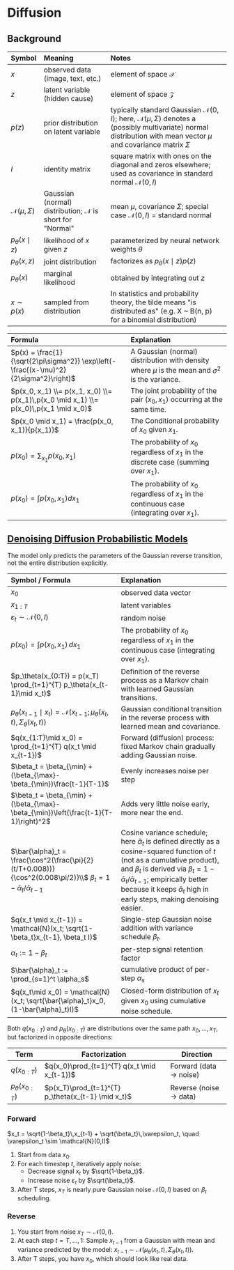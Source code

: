 # Diffusion

## Background

| Symbol              | Meaning                                 | Notes                                                      |
|:--------------------|:----------------------------------------|:-----------------------------------------------------------|
| $x$                 | observed data (image, text, etc.)       | element of space $\mathcal{X}$                             |
| $z$                 | latent variable (hidden cause)          | element of space $\mathcal{Z}$                             |
| $p(z)$              | prior distribution on latent variable   | typically standard Gaussian $\mathcal{N}(0,I)$; here, $\mathcal{N}(\mu,\Sigma)$ denotes a (possibly multivariate) normal distribution with mean vector $\mu$ and covariance matrix $\Sigma$ |
| $I$                 | identity matrix                        | square matrix with ones on the diagonal and zeros elsewhere; used as covariance in standard normal $\mathcal{N}(0,I)$ |
| $\mathcal{N}(\mu,\Sigma)$ | Gaussian (normal) distribution; $\mathcal{N}$ is short for "Normal"  | mean $\mu$, covariance $\Sigma$; special case $\mathcal{N}(0,I)$ = standard normal |
| $p_\theta(x \mid z)$| likelihood of $x$ given $z$             | parameterized by neural network weights $\theta$           |
| $p_\theta(x, z)$    | joint distribution                      | factorizes as $p_\theta(x \mid z)p(z)$                     |
| $p_\theta(x)$       | marginal likelihood                     | obtained by integrating out $z$                            |
| $x \sim p(x)$       | sampled from distribution               | In statistics and probability theory, the tilde means "is distributed as" (e.g. X ~ B(n, p) for a binomial distribution)|

| Formula                                                                                                  | Explanation                                                                                                                                                                                                     |
|:---------------------------------------------------------------------------------------------------------|:----------------------------------------------------------------------------------------------------------------------------------------------------------------------------------------------------------------|
| $p(x) = \frac{1}{\sqrt{2\pi\sigma^2}} \exp\left(-\frac{(x-\mu)^2}{2\sigma^2}\right)$                     | A Gaussian (normal) distribution with density where $\mu$ is the mean and $\sigma^2$ is the variance.                                                                   |
| $p(x_0, x_1) \\= p(x_1, x_0) \\= p(x_1)\,p(x_0 \mid x_1) \\= p(x_0)\,p(x_1 \mid x_0)$                                        | The joint probability of the pair $(x_0, x_1)$ occurring at the same time.                                       |
| $p(x_0 \mid x_1) = \frac{p(x_0, x_1)}{p(x_1)}$                                                           | The Conditional probability of $x_0$ given $x_1$.                                                                                                                                                                          |
| $p(x_0)=\sum_{x_1}p(x_0,x_1)$   | The probability of $x_0$ regardless of $x_1$ in the discrete case (summing over $x_1$). |
| $p(x_0)=\int p(x_0,x_1) dx_1$   | The probability of $x_0$ regardless of $x_1$ in the continuous case (integrating over $x_1$). |

## [Denoising Diffusion Probabilistic Models](https://arxiv.org/pdf/2006.11239)

The model only predicts the parameters of the Gaussian reverse transition, not the entire distribution explicitly.

| Symbol / Formula                                                                                                  | Explanation |
|:---------------------------------------------------------------------------------------------------------|:-------------|
| $x_0$ | observed data vector | can represent arbitrary vector (e.g. if $x_0$ is a $32\times 32\times 3$ image, it is that shape) |
| $x_{1:T}$ | latent variables | hidden / unobserved variables with same dimensionality as $x_0$ |
| $\varepsilon_t \sim \mathcal{N}(0, I)$ | random noise | 
| $p(x_0) = \int p(x_0, x_1) \, dx_1$ | The probability of $x_0$ regardless of $x_1$ in the continuous case (integrating over $x_1$). |
| $p_\theta(x_{0:T}) = p(x_T) \prod_{t=1}^{T} p_\theta(x_{t-1}\mid x_t)$ | Definition of the reverse process as a Markov chain with learned Gaussian transitions. |
| $p_\theta(x_{t-1}\mid x_t) = \mathcal{N}(x_{t-1}; \mu_\theta(x_t,t), \Sigma_\theta(x_t,t))$ | Gaussian conditional transition in the reverse process with learned mean and covariance. |
| $q(x_{1:T}\mid x_0) = \prod_{t=1}^{T} q(x_t \mid x_{t-1})$ | Forward (diffusion) process: fixed Markov chain gradually adding Gaussian noise. |
| $\beta_t = \beta_{\min} + (\beta_{\max}-\beta_{\min})\frac{t-1}{T-1}$ | Evenly increases noise per step |
| $\beta_t = \beta_{\min} + (\beta_{\max}-\beta_{\min})\left(\frac{t-1}{T-1}\right)^2$ | Adds very little noise early, more near the end. |
| $\bar{\alpha}_t = \frac{\cos^2(\frac{\pi}{2}(t/T+0.008))}{\cos^2(0.008\pi/2)}\\$ $\beta_t = 1-\bar{\alpha}_t/\bar{\alpha}_{t-1}$ | Cosine variance schedule; here $\bar{\alpha}_t$ is defined directly as a cosine-squared function of $t$ (not as a cumulative product), and $\beta_t$ is derived via $\beta_t = 1-\bar{\alpha}_t/\bar{\alpha}_{t-1}$; empirically better because it keeps $\bar{\alpha}_t$ high in early steps, making denoising easier. |
| $q(x_t \mid x_{t-1}) = \mathcal{N}(x_t; \sqrt{1-\beta_t}x_{t-1}, \beta_t I)$ | Single-step Gaussian noise addition with variance schedule $\beta_t$. |
| $\alpha_t := 1-\beta_t$ | per-step signal retention factor | |
| $\bar{\alpha}_t := \prod_{s=1}^t \alpha_s$ | cumulative product of per-step $\alpha_s$ | used for closed-form $q(x_t \mid x_0)$ |
| $q(x_t\mid x_0) = \mathcal{N}(x_t; \sqrt{\bar{\alpha}_t}x_0, (1-\bar{\alpha}_t)I)$ | Closed-form distribution of $x_t$ given $x_0$ using cumulative noise schedule. |

Both $q(x_{0:T})$ and $p_\theta(x_{0:T})$ are distributions over the same path $x_0,\dots,x_T$, but factorized in opposite directions:

| Term | Factorization | Direction |
|------|---------------|-----------|
| $q(x_{0:T})$ | $q(x_0)\prod_{t=1}^{T} q(x_t \mid x_{t-1})$ | Forward (data → noise) |
| $p_\theta(x_{0:T})$ | $p(x_T)\prod_{t=1}^{T} p_\theta(x_{t-1} \mid x_t)$ | Reverse (noise → data) |

### Forward

$x_t = \sqrt{1-\beta_t}\,x_{t-1} + \sqrt{\beta_t}\,\varepsilon_t,
\quad
\varepsilon_t \sim \mathcal{N}(0,I)$

1. Start from data $x_0$.
2.	For each timestep $t$, iteratively apply noise:
    - Decrease signal $x_t$ by $\sqrt{1-\beta_t}$.
    - Increase noise $\varepsilon_t$ by $\sqrt{\beta_t}$.
3.	After T steps, $x_T$ is nearly pure Gaussian noise $\mathcal{N}(0,I)$ based on $\beta_t$ scheduling.

### Reverse 
1. You start from noise $x_T \sim \mathcal{N}(0,I)$.
2. At each step $t=T,\dots,1:$ Sample $x_{t-1}$ from a Gaussian with mean and variance predicted by the model:
$x_{t-1} \sim \mathcal{N}(\mu_\theta(x_t,t), \Sigma_\theta(x_t,t))$.
4. After T steps, you have $x_0$, which should look like real data.
